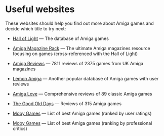 # Useful websites

These websites should help you find out more about Amiga games and
decide which title to try next:

- [Hall of Light](https://amiga.abime.net/) — The database of Amiga games

- [Amiga Magazine Rack](https://amr.abime.net/) — The ultimate Amiga magazines
  resource focusing on games (cross-referenced with the Hall of Light)

- [Amiga Reviews](https://amigareviews.leveluphost.com/) — 7811 reviews of
  2375 games from UK Amiga magazines

- [Lemon Amiga](https://www.lemonamiga.com/) — Another popular database of
  Amiga games with user reviews

- [Amiga Love](https://www.amigalove.com/games.php) — Comprehensive reviews of
  89 classic Amiga games

- [The Good Old Days](https://www.goodolddays.net/en/system/Amiga/) — Reviews
  of 315 Amiga games

- [Moby Games](https://www.mobygames.com/game/platform:amiga/sort:moby_score/)
  — List of best Amiga games (ranked by user ratings)

- [Moby Games](https://www.mobygames.com/game/platform:amiga/sort:critic_score/page:1/)
  — List of best Amiga games (ranking by professional critics)

